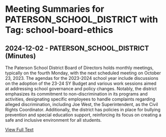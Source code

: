 # Meeting Summaries for PATERSON_SCHOOL_DISTRICT with Tag: school-board-ethics

## 2024-12-02 - PATERSON_SCHOOL_DISTRICT (Minutes)

The Paterson School District Board of Directors holds monthly meetings, typically on the fourth Monday, with the next scheduled meeting on October 23, 2023. The agendas for the 2023-2024 school year include discussions on the adoption of the 23-24 SY Budget and various work sessions aimed at addressing school governance and policy changes. Notably, the district emphasizes its commitment to non-discrimination in its programs and activities, designating specific employees to handle complaints regarding alleged discrimination, including Joe West, the Superintendent, as the Civil Rights Coordinator. Additionally, the district has policies in place for bullying prevention and special education support, reinforcing its focus on creating a safe and inclusive environment for all students.

[View Full Text](https://raw.githubusercontent.com/VoronoiPerspectives/WashingtonStateSchoolBoardExplorer/refs/heads/main/data/countries/usa/states/wa/counties/benton/school_boards/paterson_school_district/2024/processed/2024-12-02-minutes.txt)

